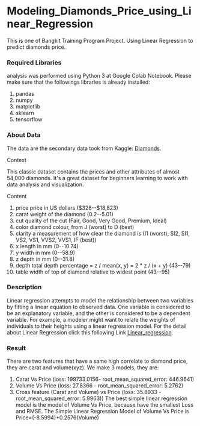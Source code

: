 # Modeling_Diamonds_Price_using_Linear_Regression
This is one of Bangkit Training Program Project.
Using Linear Regression to predict diamonds price.

### Required Libraries
analysis was performed using Python 3 at Google Colab Notebook. Please make sure that the followings libraries is already installed:
1. pandas
2. numpy
3. matplotlib
4. sklearn
5. tensorflow

### About Data
The data are the secondary data took from Kaggle: [Diamonds](https://www.kaggle.com/shivam2503/diamonds).

Context

This classic dataset contains the prices and other attributes of almost 54,000 diamonds. It's a great dataset for beginners learning to work with data analysis and visualization.

Content
1. price price in US dollars (\$326--\$18,823)
2. carat weight of the diamond (0.2--5.01)
3. cut quality of the cut (Fair, Good, Very Good, Premium, Ideal)
4. color diamond colour, from J (worst) to D (best)
5. clarity a measurement of how clear the diamond is (I1 (worst), SI2, SI1, VS2, VS1, VVS2, VVS1, IF (best))
6. x length in mm (0--10.74)
7. y width in mm (0--58.9)
8. z depth in mm (0--31.8)
9. depth total depth percentage = z / mean(x, y) = 2 * z / (x + y) (43--79)
10. table width of top of diamond relative to widest point (43--95)

### Description
Linear regression attempts to model the relationship between two variables by fitting a linear equation to observed data. One variable is considered to be an explanatory variable, and the other is considered to be a dependent variable. For example, a modeler might want to relate the weights of individuals to their heights using a linear regression model. For the detail about Linear Regression click this following Link [Linear_regression](http://www.stat.yale.edu/Courses/1997-98/101/linreg.htm).

### Result
There are two features that have a same high correlate to diamond price, they are carat and volume(xyz). We make 3 models, they are:
1. Carat Vs Price (loss: 199733.0156- root_mean_squared_error: 446.9641)
2. Volume Vs Price (loss: 27.8366 - root_mean_squared_error: 5.2762)
3. Cross feature (Carat and Volume) vs Price (loss: 35.8933 - root_mean_squared_error: 5.9963))
The best simple linear regression model is the model of Volume Vs Price, because have the smallest Loss and RMSE. The Simple Linear Regression Model of Volume Vs Price is
Price=(-8.5994)+0.2576(Volume)
